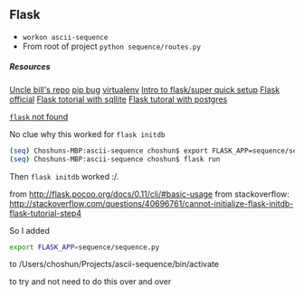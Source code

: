 ## Flask

* `workon ascii-sequence`
* From root of project `python sequence/routes.py`

##### Resources
[Uncle bill's repo](https://github.com/bllfrnch/fvp)
[pip bug](https://github.com/pypa/pip/issues/3165)
[virtualenv](http://virtualenvwrapper.readthedocs.io/en/latest/install.html)
[Intro to flask/super quick setup](https://code.tutsplus.com/tutorials/an-introduction-to-pythons-flask-framework--net-28822)
[Flask official](http://flask.pocoo.org/)
[Flask totorial with sqllite](http://flask.pocoo.org/docs/0.12/tutorial/introduction/)
[Flask tutoral with postgres](https://realpython.com/blog/python/flask-by-example-part-2-postgres-sqlalchemy-and-alembic/)

[`flask` not found](https://github.com/pallets/flask/issues/1278)

No clue why this worked for `flask initdb`
```sh
(seq) Choshuns-MBP:ascii-sequence choshun$ export FLASK_APP=sequence/sequence.py 
(seq) Choshuns-MBP:ascii-sequence choshun$ flask run
```
Then `flask initdb` worked :/.

from http://flask.pocoo.org/docs/0.11/cli/#basic-usage
from stackoverflow: http://stackoverflow.com/questions/40696761/cannot-initialize-flask-initdb-flask-tutorial-step4

So I added 
```sh 
export FLASK_APP=sequence/sequence.py
```
to
/Users/choshun/Projects/ascii-sequence/bin/activate

to try and not need to do this over and over